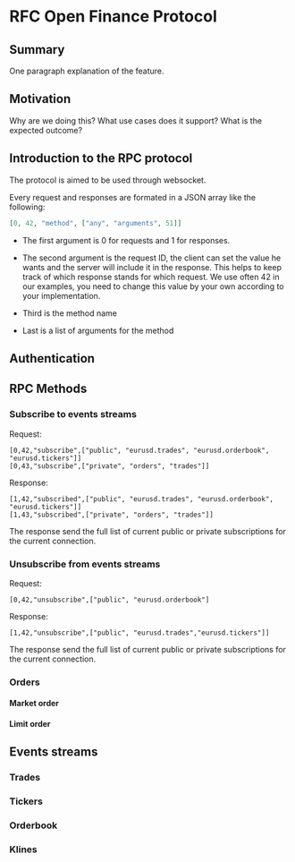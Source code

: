 # RFC Open Finance Protocol

## Summary

One paragraph explanation of the feature.

## Motivation

Why are we doing this? What use cases does it support? What is the expected outcome?

## Introduction to the RPC protocol

The protocol is aimed to be used through websocket.

Every request and responses are formated in a JSON array like the following:
```json
[0, 42, "method", ["any", "arguments", 51]]
```

- The first argument is 0 for requests and 1 for responses.

- The second argument is the request ID, the client can set the value he wants and the server will include it in the response. This helps to keep track of which response stands for which request. We use often 42 in our examples, you need to change this value by your own according to your implementation.

- Third is the method name

- Last is a list of arguments for the method

## Authentication

## RPC Methods
### Subscribe to events streams
Request:
```
[0,42,"subscribe",["public", "eurusd.trades", "eurusd.orderbook", "eurusd.tickers"]]
[0,43,"subscribe",["private", "orders", "trades"]]
```

Response:
```
[1,42,"subscribed",["public", "eurusd.trades", "eurusd.orderbook", "eurusd.tickers"]]
[1,43,"subscribed",["private", "orders", "trades"]]
```
The response send the full list of current public or private subscriptions for the current connection.

### Unsubscribe from events streams
Request:
```
[0,42,"unsubscribe",["public", "eurusd.orderbook"]
```

Response:
```
[1,42,"unsubscribe",["public", "eurusd.trades","eurusd.tickers"]]
```
The response send the full list of current public or private subscriptions for the current connection.

### Orders
#### Market order
#### Limit order

## Events streams
### Trades
### Tickers
### Orderbook
### Klines


